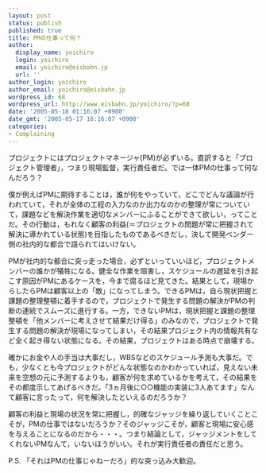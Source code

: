 ```yaml
---
layout: post
status: publish
published: true
title: PMの仕事って何？
author:
  display_name: yoichiro
  login: yoichiro
  email: yoichiro@eisbahn.jp
  url: ''
author_login: yoichiro
author_email: yoichiro@eisbahn.jp
wordpress_id: 68
wordpress_url: http://www.eisbahn.jp/yoichiro/?p=68
date: '2005-05-18 01:16:07 +0900'
date_gmt: '2005-05-17 16:16:07 +0900'
categories:
- Complaining
---
```


プロジェクトにはプロジェクトマネージャ(PM)が必ずいる。直訳すると「プロジェクト管理者」，つまり現場監督，実行責任者だ。では一体PMの仕事って何なんだろう？

僕が例えばPMに期待することは，誰が何をやっていて，どこでどんな議論が行われていて，それが全体の工程の入力なのか出力なのかの整理が常についていて，課題などを解決作業を適切なメンバーにふることができて欲しい，ってことだ。その行動は，もれなく顧客の利益(＝プロジェクトの問題が常に把握されて解決に導かれている状態)を目指したものであるべきだし，決して開発ベンダー側の社内的な都合で語られてはいけない。

PMが社内的な都合に突っ走った場合，必ずといっていいほど，プロジェクトメンバーの誰かが犠牲になる。健全な作業を阻害し，スケジュールの遅延を引き起こす原因がPMにあるケースを，今まで腐るほど見てきた。結果として，現場からしたらPMは顧客以上の「敵」になってしまう。できるPMは，自ら現状把握と課題の整理整頓に着手するので，プロジェクトで発生する問題の解決がPMの判断の連続でスムーズに進行する。一方，できないPMは，現状把握と課題の整理整頓を「他メンバーに考えさせて結果だけ得る」のみなので，プロジェクトで発生する問題の解決が現場になってしまい，その結果プロジェクト内の情報共有など全く起き得ない状態になる。その結果，プロジェクトはある時点で崩壊する。

確かにお金や人の手当は大事だし，WBSなどのスケジュール予測も大事だ。でも，少なくとも今プロジェクトがどんな状態なのかわかっていれば，見えない未来を空想の元に予測するよりも，顧客が何を求めているかを考えて，その結果をその都度示してあげるべきだ。「3ヵ月後に○○機能の実装に3人あてます」なんて顧客に言ったって，何を解決したといえるのだろうか？

顧客の利益と現場の状況を常に把握し，的確なジャッジを繰り返していくことこそが，PMの仕事ではないだろうか？そのジャッジこそが，顧客と現場に安心感を与えることになるのだから・・・。つまり結論として，ジャッジメントをしてくれないPMなんて，いないほうがいい。それが実行責任者の責任だと思う。

P.S. 「それはPMの仕事じゃねーだろ」的な突っ込み大歓迎。
